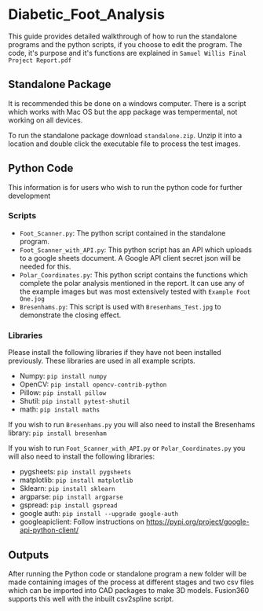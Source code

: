 # Diabetic_Foot_Analysis
This guide provides detailed walkthrough of how to run the standalone programs and the python scripts, if you choose to edit the program. The code, it's purpose and it's functions are explained in `Samuel Willis Final Project Report.pdf`

## Standalone Package
It is recommended this be done on a windows computer. There is a script which works with Mac OS but the app package was tempermental, not working on all devices.

To run the standalone package download `standalone.zip`. Unzip it into a location and double click the executable file to process the test images. 

## Python Code
This information is for users who wish to run the python code for further development


### Scripts
- `Foot_Scanner.py`: The python script contained in the standalone program.
- `Foot_Scanner_with_API.py`: This python script has an API which uploads to a google sheets document. A Google API client secret json will be needed for this.
- `Polar_Coordinates.py`: This python script contains the functions which complete the polar analysis mentioned in the report. It can use any of the example images but was most extensively tested with `Example Foot One.jog`
- `Bresenhams.py`: This script is used with `Bresenhams_Test.jpg` to demonstrate the closing effect.

### Libraries
Please install the following libraries if they have not been installed previously. These libraries are used in all example scripts.

- Numpy: `pip install numpy`
- OpenCV: `pip install opencv-contrib-python`
- Pillow: `pip install pillow`
- Shutil: `pip install pytest-shutil`
- math: `pip install maths`

If you wish to run `Bresenhams.py` you will also need to install the Bresenhams library: `pip install bresenham`

If you wish to run `Foot_Scanner_with_API.py` or `Polar_Coordinates.py` you will also need to install the following libraries:

- pygsheets: `pip install pygsheets`
- matplotlib: `pip install matplotlib`
- Sklearn: `pip install sklearn`
- argparse: `pip install argparse`
- gspread: `pip install gspread`
- google auth: `pip install --upgrade google-auth`
- googleapiclient: Follow instructions on https://pypi.org/project/google-api-python-client/

## Outputs
After running the Python code or standalone program a new folder will be made containing images of the process at different stages and two csv files which can be imported into CAD packages to make 3D models. Fusion360 supports this well with the inbuilt csv2spline script.


